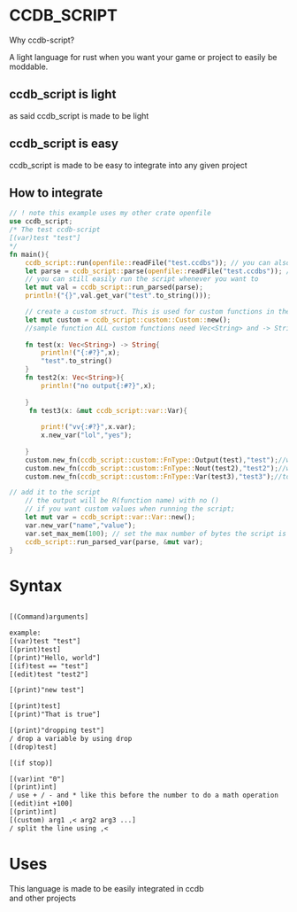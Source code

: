 # CCDB_SCRIPT  
  
Why ccdb-script?  
  
A light language for rust when you want your game or project to easily be moddable.
  
## ccdb_script is light  
  
as said ccdb_script is made to be light  

## ccdb_script is easy  
  
ccdb_script is made to be easy to integrate into any given project  
  
## How to integrate  
  
```rust
// ! note this example uses my other crate openfile 
use ccdb_script;
/* The test ccdb-script 
[(var)test "test"]
*/
fn main(){
    ccdb_script::run(openfile::readFile("test.ccdbs")); // you can also get val from this
    let parse = ccdb_script::parse(openfile::readFile("test.ccdbs")); // if you split it up this way you only need to parse once and then 
    // you can still easily run the script whenever you want to 
    let mut val = ccdb_script::run_parsed(parse);
    println!("{}",val.get_var("test".to_string()));

    // create a custom struct. This is used for custom functions in the script that are linked to rust
    let mut custom = ccdb_script::custom::Custom::new();
    //sample function ALL custom functions need Vec<String> and -> String as their only in and outputs
  
    fn test(x: Vec<String>) -> String{
        println!("{:#?}",x);
        "test".to_string()
    }
    fn test2(x: Vec<String>){
        println!("no output{:#?}",x);
       
    }
     fn test3(x: &mut ccdb_script::var::Var){
       
        print!("vv{:#?}",x.var);
        x.new_var("lol","yes");
       
    }
    custom.new_fn(ccdb_script::custom::FnType::Output(test),"test");//with output 
    custom.new_fn(ccdb_script::custom::FnType::Nout(test2),"test2");//without output
    custom.new_fn(ccdb_script::custom::FnType::Var(test3),"test3");//to get access to var values

// add it to the script
    // the output will be R(function name) with no ()
    // if you want custom values when running the script;
    let mut var = ccdb_script::var::Var::new();
    var.new_var("name","value");
    var.set_max_mem(100); // set the max number of bytes the script is allowed to use if you set it to 0 it will be infinite(default)
    ccdb_script::run_parsed_var(parse, &mut var);
}
```
  
# Syntax
  
```txt

[(Command)arguments]

example: 
[(var)test "test"]
[(print)test]
[(print)"Hello, world"]
[(if)test == "test"]
[(edit)test "test2"]

[(print)"new test"]

[(print)test]
[(print)"That is true"]

[(print)"dropping test"]
/ drop a variable by using drop
[(drop)test]

[(if stop)]

[(var)int "0"]
[(print)int]
/ use + / - and * like this before the number to do a math operation
[(edit)int +100]
[(print)int]
[(custom) arg1 ,< arg2 arg3 ...]
/ split the line using ,<

```
  
# Uses  
  
This language is made to be easily integrated in ccdb  
and other projects  
